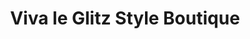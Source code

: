 ---
title: "Viva le Glitz Style Boutique"
url: /cobourg/viva-le-glitz-style-boutique/
shop: Kleidung
---